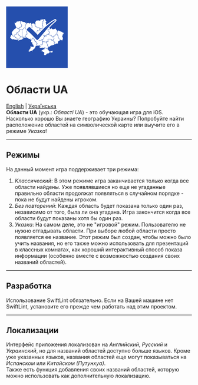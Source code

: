 ![logo](https://github.com/artem-y/oblasti_ua/raw/master/Oblasti%20UA/Assets.xcassets/AppIcon.appiconset/UkraineIcon_83.5@2x.png)
# Области UA

[English](https://github.com/artem-y/oblasti_ua/blob/master/README.md) | [Українська](https://github.com/artem-y/oblasti_ua/blob/master/README.uk.md)  
**Области UA** (укр.: *Області UA*) - это обучающая игра для iOS.  
Насколько хорошо Вы знаете географию Украины? Попробуйте найти расположение областей на символической карте или выучите его в режиме *Указка*!

---
## Режимы
На данный момент игра поддерживает три режима:  

1. *Классический*: В этом режиме игра заканчивается только когда все области найдены. Уже появлявшиеся но еще не угаданные правильно области продолжат появляться в случайном порядке - пока не будут найдены игроком.
2. *Без повторений*: Каждая область будет показана только один раз, независимо от того, была ли она угадана. Игра закончится когда все области будут показаны хотя бы один раз.
3. *Указка*: На самом деле, это не "игровой" режим. Пользователю не нужно отгадывать области. При выборе любой области просто появляется ее название.
 Этот режим был создан, чтобы можно было учить названия, но его также можно использовать для презентаций в классных комнатах, как хороший интерактивный способ показа информации (особенно вместе с возможностью создания своих названий областей).  

 ---
 ## Разработка
 Использование SwiftLint обязательно. Если на Вашей машине нет SwiftLint, установите его прежде чем работать над этим проектом.

---
## Локализации
Интерфейс приложения локализован на *Английский*, *Русский* и *Украинский*, но для названий областей доступно больше языков.
Кроме уже указанных языков, названия областей еще могут показываться на *Испанском* или *Китайском (Путунхуа)*.  
Также есть функция добавления своих названий областей, которую можно использовать как дополнительную локализацию.
